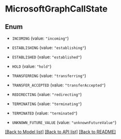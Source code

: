# MicrosoftGraphCallState

## Enum


* `INCOMING` (value: `"incoming"`)

* `ESTABLISHING` (value: `"establishing"`)

* `ESTABLISHED` (value: `"established"`)

* `HOLD` (value: `"hold"`)

* `TRANSFERRING` (value: `"transferring"`)

* `TRANSFER_ACCEPTED` (value: `"transferAccepted"`)

* `REDIRECTING` (value: `"redirecting"`)

* `TERMINATING` (value: `"terminating"`)

* `TERMINATED` (value: `"terminated"`)

* `UNKNOWN_FUTURE_VALUE` (value: `"unknownFutureValue"`)


[[Back to Model list]](../README.md#documentation-for-models) [[Back to API list]](../README.md#documentation-for-api-endpoints) [[Back to README]](../README.md)


